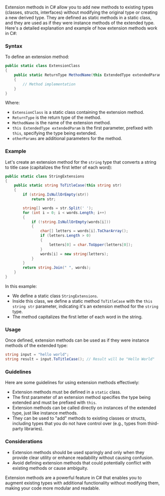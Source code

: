 Extension methods in C# allow you to add new methods to existing types (classes, structs, interfaces) without modifying the original type or creating a new derived type. They are defined as static methods in a static class, and they are used as if they were instance methods of the extended type. Here's a detailed explanation and example of how extension methods work in C#:

### Syntax

To define an extension method:

```csharp
public static class ExtensionClass
{
    public static ReturnType MethodName(this ExtendedType extendedParam, otherParams)
    {
        // Method implementation
    }
}
```

Where:
- `ExtensionClass` is a static class containing the extension method.
- `ReturnType` is the return type of the method.
- `MethodName` is the name of the extension method.
- `this ExtendedType extendedParam` is the first parameter, prefixed with `this`, specifying the type being extended.
- `otherParams` are additional parameters for the method.

### Example

Let's create an extension method for the `string` type that converts a string to title case (capitalizes the first letter of each word):

```csharp
public static class StringExtensions
{
    public static string ToTitleCase(this string str)
    {
        if (string.IsNullOrEmpty(str))
            return str;

        string[] words = str.Split(' ');
        for (int i = 0; i < words.Length; i++)
        {
            if (!string.IsNullOrEmpty(words[i]))
            {
                char[] letters = words[i].ToCharArray();
                if (letters.Length > 0)
                {
                    letters[0] = char.ToUpper(letters[0]);
                }
                words[i] = new string(letters);
            }
        }
        return string.Join(" ", words);
    }
}
```

In this example:
- We define a static class `StringExtensions`.
- Inside this class, we define a static method `ToTitleCase` with the `this string str` parameter, indicating it's an extension method for the `string` type.
- The method capitalizes the first letter of each word in the string.

### Usage

Once defined, extension methods can be used as if they were instance methods of the extended type:

```csharp
string input = "hello world";
string result = input.ToTitleCase(); // Result will be "Hello World"
```

### Guidelines

Here are some guidelines for using extension methods effectively:
- Extension methods must be defined in a `static` class.
- The first parameter of an extension method specifies the type being extended and must be prefixed with `this`.
- Extension methods can be called directly on instances of the extended type, just like instance methods.
- They can be used to "add" methods to existing classes or structs, including types that you do not have control over (e.g., types from third-party libraries).

### Considerations

- Extension methods should be used sparingly and only when they provide clear utility or enhance readability without causing confusion.
- Avoid defining extension methods that could potentially conflict with existing methods or cause ambiguity.

Extension methods are a powerful feature in C# that enables you to augment existing types with additional functionality without modifying them, making your code more modular and readable.